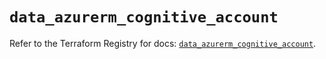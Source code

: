 # `data_azurerm_cognitive_account`

Refer to the Terraform Registry for docs: [`data_azurerm_cognitive_account`](https://registry.terraform.io/providers/hashicorp/azurerm/4.17.0/docs/data-sources/cognitive_account).
